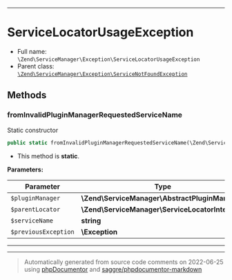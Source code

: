 ***

# ServiceLocatorUsageException





* Full name: `\Zend\ServiceManager\Exception\ServiceLocatorUsageException`
* Parent class: [`\Zend\ServiceManager\Exception\ServiceNotFoundException`](./ServiceNotFoundException.md)




## Methods


### fromInvalidPluginManagerRequestedServiceName

Static constructor

```php
public static fromInvalidPluginManagerRequestedServiceName(\Zend\ServiceManager\AbstractPluginManager $pluginManager, \Zend\ServiceManager\ServiceLocatorInterface $parentLocator, string $serviceName, \Exception $previousException): self
```



* This method is **static**.




**Parameters:**

| Parameter | Type | Description |
|-----------|------|-------------|
| `$pluginManager` | **\Zend\ServiceManager\AbstractPluginManager** |  |
| `$parentLocator` | **\Zend\ServiceManager\ServiceLocatorInterface** |  |
| `$serviceName` | **string** |  |
| `$previousException` | **\Exception** |  |




***


***
> Automatically generated from source code comments on 2022-06-25 using [phpDocumentor](http://www.phpdoc.org/) and [saggre/phpdocumentor-markdown](https://github.com/Saggre/phpDocumentor-markdown)
